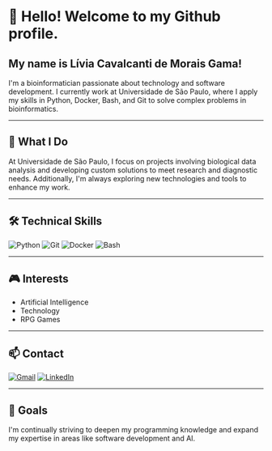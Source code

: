 # 👋 Hello! Welcome to my Github profile.

## My name is Lívia Cavalcanti de Morais Gama!

I'm a bioinformatician passionate about technology and software development. I currently work at Universidade de São Paulo, where I apply my skills in Python, Docker, Bash, and Git to solve complex problems in bioinformatics.

---

## 🚀 What I Do

At Universidade de São Paulo, I focus on projects involving biological data analysis and developing custom solutions to meet research and diagnostic needs. Additionally, I'm always exploring new technologies and tools to enhance my work.

---

## 🛠 Technical Skills

![Python](https://img.shields.io/badge/-Python-3776AB?style=flat&logo=python&logoColor=white)
![Git](https://img.shields.io/badge/-Git-F05032?style=flat&logo=git&logoColor=white)
![Docker](https://img.shields.io/badge/-Docker-2496ED?style=flat&logo=docker&logoColor=white)
![Bash](https://img.shields.io/badge/-Bash-4EAA25?style=flat&logo=gnu-bash&logoColor=white)

---

## 🎮 Interests

- Artificial Intelligence
- Technology
- RPG Games

---

## 📫 Contact

[![Gmail](https://img.shields.io/badge/Gmail-D14836?style=flat&logo=gmail&logoColor=white)](mailto:seuemail@gmail.com)
[![LinkedIn](https://img.shields.io/badge/LinkedIn-0077B5?style=flat&logo=linkedin&logoColor=white)](https://www.linkedin.com/in/liviacavalcanti-bioinfo)

---

## 🎯 Goals

I'm continually striving to deepen my programming knowledge and expand my expertise in areas like software development and AI.
